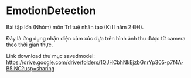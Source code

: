 # EmotionDetection

Bài tập lớn (Nhóm) môn Trí tuệ nhân tạo (Kì II năm 2 ĐH).


Đây là ứng dụng nhận diện cảm xúc dựa trên hình ảnh thu được từ camera theo thời gian thực.


Link download thư mục savedmodel: https://drive.google.com/drive/folders/1QJHCbhNkEjzbGnrYp305-p7f4A-B5INC?usp=sharing
